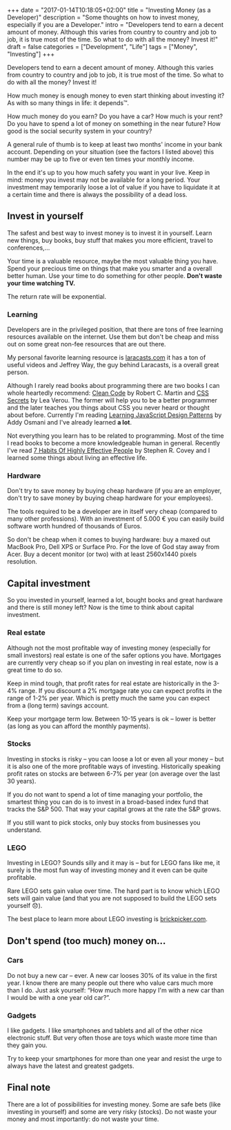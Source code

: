 +++
date = "2017-01-14T10:18:05+02:00"
title = "Investing Money (as a Developer)"
description = "Some thoughts on how to invest money, especially if you are a Developer."
intro = "Developers tend to earn a decent amount of money. Although this varies from country to country and job to job, it is true most of the time. So what to do with all the money? Invest it!"
draft = false
categories = ["Development", "Life"]
tags = ["Money", "Investing"]
+++

Developers tend to earn a decent amount of money. Although this varies from country to country and job to job, it is true most of the time. So what to do with all the money? Invest it!

How much money is enough money to even start thinking about investing it? As with so many things in life: it depends™.

How much money do you earn? Do you have a car? How much is your rent? Do you have to spend a lot of money on something in the near future? How good is the social security system in your country?

A general rule of thumb is to keep at least two months' income in your bank account. Depending on your situation (see the factors I listed above) this number may be up to five or even ten times your monthly income.

In the end it's up to you how much safety you want in your live. Keep in mind: money you invest may not be available for a long period. Your investment may temporarily loose a lot of value if you have to liquidate it at a certain time and there is always the possibility of a dead loss.

## Invest in yourself
The safest and best way to invest money is to invest it in yourself. Learn new things, buy books, buy stuff that makes you more efficient, travel to conferences,...

Your time is a valuable resource, maybe the most valuable thing you have. Spend your precious time on things that make you smarter and a overall better human. Use your time to do something for other people. **Don't waste your time watching TV.**

The return rate will be exponential.

### Learning
Developers are in the privileged position, that there are tons of free learning resources available on the internet. Use them but don't be cheap and miss out on some great non-fee resources that are out there.

My personal favorite learning resource is [laracasts.com](https://laracasts.com/) it has a ton of useful videos and Jeffrey Way, the guy behind Laracasts, is a overall great person.

Although I rarely read books about programming there are two books I can whole heartedly recommend: [Clean Code](http://amzn.to/2hm46Eg) by Robert C. Martin and [CSS Secrets](http://amzn.to/2hm4YJ9) by Lea Verou. The former will help you to be a better programmer and the later teaches you things about CSS you never heard or thought about before. Currently I'm reading [Learning JavaScript Design Patterns](http://amzn.to/2ivlDZC) by Addy Osmani and I've already learned **a lot**.

Not everything you learn has to be related to programming. Most of the time I read books to become a more knowledgeable human in general. Recently I've read [7 Habits Of Highly Effective People](http://amzn.to/2i2i6jy) by Stephen R. Covey and I learned some things about living an effective life.

### Hardware
Don't try to save money by buying cheap hardware (if you are an employer, don't try to save money by buying cheap hardware for your employees).

The tools required to be a developer are in itself very cheap (compared to many other professions). With an investment of 5.000 € you can easily build software worth hundred of thousands of Euros.

So don't be cheap when it comes to buying hardware: buy a maxed out MacBook Pro, Dell XPS or Surface Pro. For the love of God stay away from Acer. Buy a decent monitor (or two) with at least 2560x1440 pixels resolution.

## Capital investment
So you invested in yourself, learned a lot, bought books and great hardware and there is still money left? Now is the time to think about capital investment.

### Real estate
Although not the most profitable way of investing money (especially for small investors) real estate is one of the safer options you have. Mortgages are currently very cheap so if you plan on investing in real estate, now is a great time to do so.

Keep in mind tough, that profit rates for real estate are historically in the 3-4% range. If you discount a 2% mortgage rate you can expect profits in the range of 1-2% per year. Which is pretty much the same you can expect from a (long term) savings account.

Keep your mortgage term low. Between 10-15 years is ok – lower is better (as long as you can afford the monthly payments).

### Stocks
Investing in stocks is risky – you can loose a lot or even all your money – but it is also one of the more profitable ways of investing. Historically speaking profit rates on stocks are between 6-7% per year (on average over the last 30 years).

If you do not want to spend a lot of time managing your portfolio, the smartest thing you can do is to invest in a broad-based index fund that tracks the S&P 500. That way your capital grows at the rate the S&P grows.

If you still want to pick stocks, only buy stocks from businesses you understand.

### LEGO
Investing in LEGO? Sounds silly and it may is – but for LEGO fans like me, it surely is the most fun way of investing money and it even can be quite profitable.

Rare LEGO sets gain value over time. The hard part is to know which LEGO sets will gain value (and that you are not supposed to build the LEGO sets yourself 😞).

The best place to learn more about LEGO investing is [brickpicker.com](http://www.brickpicker.com/).

## Don't spend (too much) money on...
### Cars
Do not buy a new car – ever. A new car looses 30% of its value in the first year. I know there are many people out there who value cars much more than I do. Just ask yourself: “How much more happy I'm with a new car than I would be with a one year old car?”.

### Gadgets
I like gadgets. I like smartphones and tablets and all of the other nice electronic stuff. But very often those are toys which waste more time than they gain you.

Try to keep your smartphones for more than one year and resist the urge to always have the latest and greatest gadgets.

## Final note
There are a lot of possibilities for investing money. Some are safe bets (like investing in yourself) and some are very risky (stocks). Do not waste your money and most importantly: do not waste your time.
